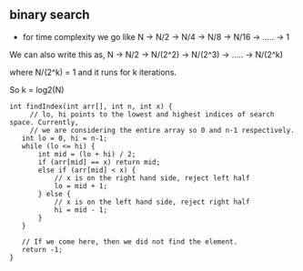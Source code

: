 ## binary search

- for time complexity we go like N -> N/2 -> N/4 -> N/8 -> N/16 -> ..... -> 1

We can also write this as,
N -> N/2 -> N/(2^2) -> N/(2^3) -> ..... -> N/(2^k)

where N/(2^k) = 1 and it runs for k iterations.

So k = log2(N)

```
int findIndex(int arr[], int n, int x) {
	 // lo, hi points to the lowest and highest indices of search space. Currently,
	 // we are considering the entire array so 0 and n-1 respectively.
   int lo = 0, hi = n-1;
   while (lo <= hi) {
	   int mid = (lo + hi) / 2;
	   if (arr[mid] == x) return mid;
	   else if (arr[mid] < x) {
		   // x is on the right hand side, reject left half
		   lo = mid + 1;
	   } else {
		   // x is on the left hand side, reject right half
		   hi = mid - 1;
	   }
   }

   // If we come here, then we did not find the element.
   return -1;
}
```
